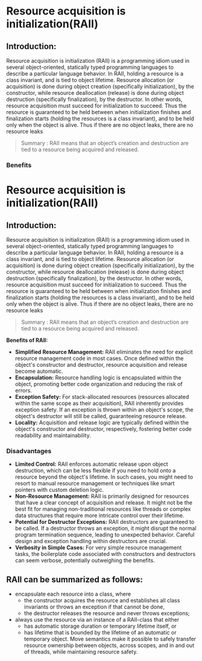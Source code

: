 # Resource acquisition is initialization(RAII)

## Introduction:

Resource acquisition is initialization (RAII) is a programming idiom used in several object-oriented, statically typed programming languages to describe a particular language behavior. In RAII, holding a resource is a class invariant, and is tied to object lifetime. Resource allocation (or acquisition) is done during object creation (specifically initialization), by the constructor, while resource deallocation (release) is done during object destruction (specifically finalization), by the destructor. In other words, resource acquisition must succeed for initialization to succeed. Thus the resource is guaranteed to be held between when initialization finishes and finalization starts (holding the resources is a class invariant), and to be held only when the object is alive. Thus if there are no object leaks, there are no resource leaks


> Summary : RAII means that an object’s creation and destruction are tied to a resource being acquired and released.
 
### Benefits

# Resource acquisition is initialization(RAII)

## Introduction:

Resource acquisition is initialization (RAII) is a programming idiom used in several object-oriented, statically typed programming languages to describe a particular language behavior. In RAII, holding a resource is a class invariant, and is tied to object lifetime. Resource allocation (or acquisition) is done during object creation (specifically initialization), by the constructor, while resource deallocation (release) is done during object destruction (specifically finalization), by the destructor. In other words, resource acquisition must succeed for initialization to succeed. Thus the resource is guaranteed to be held between when initialization finishes and finalization starts (holding the resources is a class invariant), and to be held only when the object is alive. Thus if there are no object leaks, there are no resource leaks


> Summary : RAII means that an object’s creation and destruction are tied to a resource being acquired and released.
 
**Benefits of RAII:**

* **Simplified Resource Management:** RAII eliminates the need for explicit resource management code in most cases. Once defined within the object's constructor and destructor, resource acquisition and release become automatic.
* **Encapsulation:** Resource handling logic is encapsulated within the object, promoting better code organization and reducing the risk of errors.
* **Exception Safety:** For stack-allocated resources (resources allocated within the same scope as their acquisition), RAII inherently provides exception safety. If an exception is thrown within an object's scope, the object's destructor will still be called, guaranteeing resource release.
* **Locality:** Acquisition and release logic are typically defined within the object's constructor and destructor, respectively, fostering better code readability and maintainability.

### Disadvantages

* **Limited Control:** RAII enforces automatic release upon object destruction, which can be less flexible if you need to hold onto a resource beyond the object's lifetime. In such cases, you might need to resort to manual resource management or techniques like smart pointers with custom deletion logic.
* **Non-Resource Management:** RAII is primarily designed for resources that have a clear concept of acquisition and release. It might not be the best fit for managing non-traditional resources like threads or complex data structures that require more intricate control over their lifetime.
* **Potential for Destructor Exceptions:** RAII destructors are guaranteed to be called. If a destructor throws an exception, it might disrupt the normal program termination sequence, leading to unexpected behavior. Careful design and exception handling within destructors are crucial.
* **Verbosity in Simple Cases:** For very simple resource management tasks, the boilerplate code associated with constructors and destructors can seem verbose, potentially outweighing the benefits.

## RAII can be summarized as follows:

- encapsulate each resource into a class, where
    - the constructor acquires the resource and establishes all class invariants or throws an exception if that cannot be done,
    - the destructor releases the resource and never throws exceptions;
- always use the resource via an instance of a RAII-class that either
    - has automatic storage duration or temporary lifetime itself, or
    - has lifetime that is bounded by the lifetime of an automatic or temporary object.
Move semantics make it possible to safely transfer resource ownership between objects, across scopes, and in and out of threads, while maintaining resource safety.

